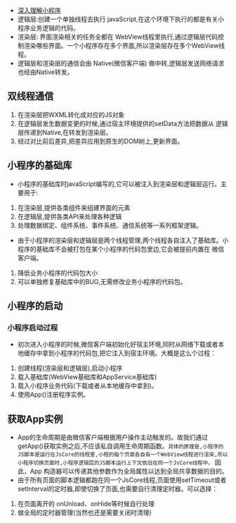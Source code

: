 * [深入理解小程序](https://github.com/godbasin/godbasin.github.io#%E6%B7%B1%E5%85%A5%E7%90%86%E8%A7%A3%E5%B0%8F%E7%A8%8B%E5%BA%8F)
* 逻辑层:创建一个单独线程去执行 javaScript,在这个环境下执行的都是有关小程序业务逻辑的代码。
* 渲染层: 界面渲染相关的任务全都在 WebView线程里执行,通过逻辑层代码控制渲染哪些界面。一个小程序存在多个界面,所以渲染层存在多个WebView线程。
* 逻辑层和渲染层的通信会由 Native(微信客户端) 做中转,逻辑层发送网络请求也经由Native转发。

## 双线程通信
1. 在渲染层把WXML转化成对应的JS对象
2. 在逻辑层发生数据变更的时候,通过宿主环境提供的setData方法把数据从 逻辑层传递到Native,在转发到渲染层。
3. 经过对比前后差异,把差异应用到原生的DOM树上,更新界面。

## 小程序的基础库
* 小程序的基础库时javaScript编写的,它可以被注入到渲染层和逻辑层运行。主要用于:
1. 在渲染层,提供各类组件来组建界面的元素
2. 在逻辑层,提供各类API来处理各种逻辑
3. 处理数据绑定、组件系统、事件系统、通信系统等一系列框架逻辑。

* 由于小程序的渲染层和逻辑层是两个线程管理,两个线程各自注入了基础库。小程序的基础库不会被打包在某个小程序的代码包里边,它会被提前内置在 微信客户端。
1. 降低业务小程序的代码包大小
2. 可以单独修复基础库中的BUG,无需修改业务小程序的代码包。

## 小程序的启动
### 小程序启动过程
* 初次进入小程序的时候,微信客户端初始化好宿主环境,同时从网络下载或者本地缓存中拿到小程序的代码包,把它注入到宿主环境。大概是这么个过程：
1. 创建线程(渲染层和逻辑层),启动小程序
2. 载入基础库(WebView基础库和AppService基础库)
3. 载入小程序业务代码(下载或者从本地缓存中拿到)。
4. 使用App()注册程序实例。

## 获取App实例
* App的生命周期是由微信客户端根据用户操作主动触发的。故我们通过getApp()获取实例之后,不应该私自调用生命周期函数。`具体的原理是,小程序的JS脚本是运行在JsCore的线程里,小程的每个页面各自有一个WebView线程进行渲染,所以小程序切换页面时,小程序逻辑层的JS脚本运行上下文依旧在同一个JsCore线程中。` 因此，App 构造器可以传递其他参数作为全局属性以达到全局共享数据的目的。
* 由于所有页面的脚本逻辑都跑在同一个JsCore线程,页面使用setTimeout或者setInterval的定时器,即使切换了页面,也需要自行清理定时器。可以选择：
1. 在页面离开的 onUnload、onHide等时候自行处理
2. 做全局的定时器管理(当然也还是需要关闭时清理)